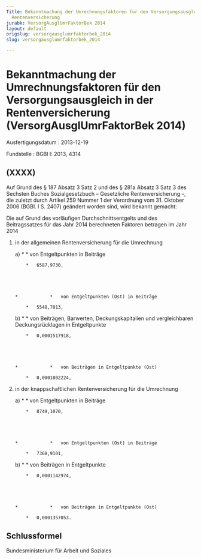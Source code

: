 ```yaml
---
Title: Bekanntmachung der Umrechnungsfaktoren für den Versorgungsausgleich in der
  Rentenversicherung
jurabk: VersorgAusglUmrFaktorBek 2014
layout: default
origslug: versorgausglumrfaktorbek_2014
slug: versorgausglumrfaktorbek_2014

---
```


# Bekanntmachung der Umrechnungsfaktoren für den Versorgungsausgleich in der Rentenversicherung (VersorgAusglUmrFaktorBek 2014)

Ausfertigungsdatum
:   2013-12-19

Fundstelle
:   BGBl I: 2013, 4314


## (XXXX)

Auf Grund des § 187 Absatz 3 Satz 2 und des § 281a Absatz 3 Satz 3 des
Sechsten Buches Sozialgesetzbuch – Gesetzliche Rentenversicherung –,
die zuletzt durch Artikel 259 Nummer 1 der Verordnung vom 31. Oktober
2006 (BGBl. I S. 2407) geändert worden sind, wird bekannt gemacht:

Die auf Grund des vorläufigen Durchschnittsentgelts und des
Beitragssatzes für das Jahr 2014 berechneten Faktoren betragen im Jahr
2014

1.  in der allgemeinen Rentenversicherung für die Umrechnung

    a)
        *            *   von Entgeltpunkten in Beiträge

            *   6587,9730,





        *            *   von Entgeltpunkten (Ost) in Beiträge

            *   5548,7013,





    b)
        *            *   von Beiträgen, Barwerten, Deckungskapitalien und
                vergleichbaren Deckungsrücklagen in Entgeltpunkte

            *   0,0001517918,





        *            *   von Beiträgen in Entgeltpunkte (Ost)

            *   0,0001802224,








2.  in der knappschaftlichen Rentenversicherung für die Umrechnung

    a)
        *            *   von Entgeltpunkten in Beiträge

            *   8749,1070,





        *            *   von Entgeltpunkten (Ost) in Beiträge

            *   7368,9101,





    b)
        *            *   von Beiträgen in Entgeltpunkte

            *   0,0001142974,





        *            *   von Beiträgen in Entgeltpunkte (Ost)

            *   0,0001357053.











## Schlussformel

Bundesministerium für Arbeit und Soziales


